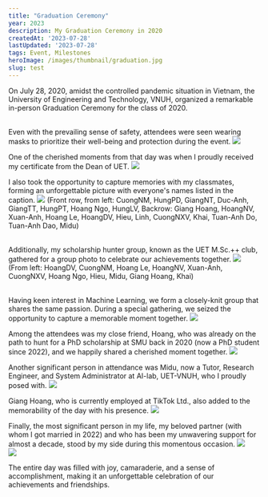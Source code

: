 ```yaml
---
title: "Graduation Ceremony"
year: 2023
description: My Graduation Ceremony in 2020
createdAt: '2023-07-28'
lastUpdated: '2023-07-28'
tags: Event, Milestones
heroImage: /images/thumbnail/graduation.jpg
slug: test
---
```



On July 28, 2020, amidst the controlled pandemic situation in Vietnam, the University of Engineering and Technology, VNUH, organized a remarkable in-person Graduation Ceremony for the class of 2020.</br></br>

Even with the prevailing sense of safety, attendees were seen wearing masks to prioritize their well-being and protection during the event.
<img src="/images/blog/graduation/1.jpeg"></br>

One of the cherished moments from that day was when I proudly received my certificate from the Dean of UET.
<img src="/images/blog/graduation/2.jpg"></br>

I also took the opportunity to capture memories with my classmates, forming an unforgettable picture with everyone's names listed in the caption.
<img src="/images/blog/graduation/3.jpg">
(Front row, from left: CuongNM, HungPD, GiangNT, Duc-Anh, GiangTT, HungPT, Hoang Ngo, HungLV,
Backrow: Giang Hoang, HoangNV, Xuan-Anh, Hoang Le, HoangDV, Hieu, Linh, CuongNXV, Khai, Tuan-Anh Do, Tuan-Anh Dao, Midu)</br></br>

Additionally, my scholarship hunter group, known as the UET M.Sc.++ club, gathered for a group photo to celebrate our achievements together.
<img src="/images/blog/graduation/4.jpg">
(From left: HoangDV, CuongNM, Hoang Le, HoangNV, Xuan-Anh, CuongNXV, Hoang Ngo, Hieu, Midu, Giang Hoang, Khai)</br></br>

Having keen interest in Machine Learning, we form a closely-knit group that shares the same passion. During a special gathering, we seized the opportunity to capture a memorable moment together.
<img src="/images/blog/graduation/5.jpg"></br>

Among the attendees was my close friend, Hoang, who was already on the path to hunt for a PhD scholarship at SMU back in 2020 (now a PhD student since 2022), and we happily shared a cherished moment together.
<img src="/images/blog/graduation/6.jpg"></br>

Another significant person in attendance was Midu, now a Tutor, Research Engineer, and System Administrator at AI-lab, UET-VNUH, who I proudly posed with.
<img src="/images/blog/graduation/7.jpg"></br>

Giang Hoang, who is currently employed at TikTok Ltd., also added to the memorability of the day with his presence.
<img src="/images/blog/graduation/8.jpg"></br>

Finally, the most significant person in my life, my beloved partner (with whom I got married in 2022) and who has been my unwavering support for almost a decade, stood by my side during this momentous occasion.
<img src="/images/blog/graduation/9.jpg"></br>
<img src="/images/blog/graduation/10.jpg"></br>

The entire day was filled with joy, camaraderie, and a sense of accomplishment, making it an unforgettable celebration of our achievements and friendships.</br></br></br></br>